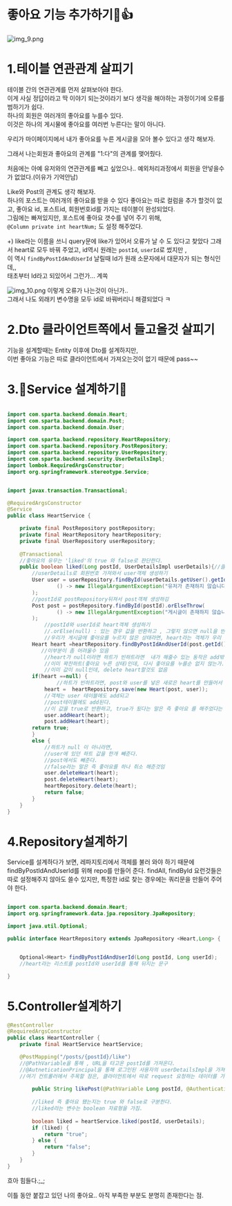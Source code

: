좋아요 기능 추가하기🙆👍	️
=================


![img_9.png](img_9.png)

1.테이블 연관관계 살피기
==========================
테이블 간의 연관관계를 먼저 살펴보아야 한다.  
이게 사실 정답이라고 딱 이야기 되는것이라기 보다 생각을 해야하는 과정이기에 오류를 범하기가 쉽다.  
하나의 회원은 여러개의 좋아요를 누를수 있다.  
이것은 하나의 게시물에 좋아요를 여러번 누른다는 말이 아니다.

우리가 마이페이지에서 내가 좋아요를 누른 게시글을 모아 볼수 있다고 생각 해보자.

그래서 나는회원과 좋아요의 관계를 "1:다"의 관계를 맺어줬다.

처음에는 아예 유저와의 연관관계를 빼고 싶었으나.. 예외처리과정에서 회원을 안넣을수가 없었다.(이유가 기억안남)

Like와 Post의 관계도 생각 해보자.  
하나의 포스트는 여러개의 좋아요를 받을 수 있다
좋아요는 따로 컬럼을 추가 할것이 없고, 좋아요 id, 포스트id, 회원번호id를 가지는 테이블이 완성되었다.  
그림에는 빠져있지만, 포스트에 좋아요 갯수를 넣어 주기 위해,  
`
@Column
private int heartNum;
`
도 설정 해주었다.


+) like라는 이름을 쓰니 query문에 like가 있어서 오류가 날 수 도 있다고 찾았다
그래서 heart로 모두 바꿔 주었고, id역시 원래는 `postId`, `userId`로 썼지만 ,   
이 역시 `findByPostIdAndUserId` 날릴때 Id가 원래 소문자에서 대문자가 되는 형식인데,,   
태초부터 Id라고 되있어서 그런가... 계쏙 

![img_10.png](img_10.png)
이렇게 오류가 나는것이 아닌가..  
그래서 나도 외래키 변수명을 모두 id로 바꿔버리니 해결되었다 ㅋ

2.Dto 클라이언트쪽에서 들고올것 살피기
==============================
기능을 설계할때는 Entity 이후에 Dto를 설계하지만,  
이번 좋아요 기능은 따로 클라이언트에서 가져오는것이 없기 때문에
pass~~


3.🤢Service 설계하기🤢
==============================
```java

import com.sparta.backend.domain.Heart;
import com.sparta.backend.domain.Post;
import com.sparta.backend.domain.User;

import com.sparta.backend.repository.HeartRepository;
import com.sparta.backend.repository.PostRepository;
import com.sparta.backend.repository.UserRepository;
import com.sparta.backend.security.UserDetailsImpl;
import lombok.RequiredArgsConstructor;
import org.springframework.stereotype.Service;


import javax.transaction.Transactional;

@RequiredArgsConstructor
@Service
public class HeartService {

    private final PostRepository postRepository;
    private final HeartRepository heartRepository;
    private final UserRepository userRepository;
    
    @Transactional
    //좋아요의 유무는 'liked'의 true 와 false로 판단한다.
    public boolean liked(Long postId, UserDetailsImpl userDetails){//클라이언트에서 따로 들고오는 내용이 없다. requestDto없음
        //userDetails로 회원번호 가져와서 user객체 생성하기 
        User user = userRepository.findById(userDetails.getUser().getId()).orElseThrow(
                () -> new IllegalArgumentException("유저가 존재하지 않습니다.")
        );
        //postId로 postRepository뒤져서 post객체 생성하깅
        Post post = postRepository.findById(postId).orElseThrow(
                () -> new IllegalArgumentException("게시글이 존재하지 않습니다.")
        );
            //postId와 userId로 heart객체 생성하기
            //.orElse(null) : 있는 경우 값을 반환하고 , 그렇지 않으면 null을 반환한다.
            //우리가 게시글에 좋아요를 누르지 않은 상태라면, heart라는 객체가 우리 아이디로 없겠지, ? 그래소 null로 설정이 된다.
        Heart heart =heartRepository.findByPostIdAndUserId(post.getId(), user.getId()).orElse(null);
           //이부분이 좀 어려울수 있음
            //heart가 null이라면 하트가 빈하트라면  내가 해줄수 있는 동작은 add밖에 없게 만들어버림.
            //이미 꽉찬하트(좋아요 누른 상태)인데, 다시 좋아요를 누를순 없지 않는가.
            //이미 값이 null인데, delete heart할것도 없음
        if(heart ==null) {
                //하트가 빈하트라면, post와 user를 넣은 새로은 heart를 만들어서 객체를 저장한다.
            heart =  heartRepository.save(new Heart(post, user));
            //객체는 user 테이블에도 add되고
            //post테이블에도 add된다.
            //이 값을 true로 반환하고, true가 됬다는 말은 즉 좋아요 를 해주었다는 말임;;_;; 좀 잘짠듯 승준님 감사해여
            user.addHeart(heart);
            post.addHeart(heart);
        return true;
        }
        else {
            //하트가 null 이 아니라면,
            //user에 있던 하트 값을 한개 빼준다.
            //post에서도 빼준다.
            //false라는 말은 즉 좋아요를 하나 취소 해준것임
            user.deleteHeart(heart);
            post.deleteHeart(heart);
            heartRepository.delete(heart);
            return false;
        }
    }
}
```
4.Repository설계하기
======================
Service를 설계하다가 보면, 레파지토리에서 객체를 불러 와야 하기 때문에  
findByPostIdAndUserId를 위해 repo를 만들어 준다.
findAll, findById 요런것들은 따로 설정해주지 않아도 쓸수 있지만,
특정한 id로 찾는 경우에는
쿼리문을 만들어 주어야 한다.
```java

import com.sparta.backend.domain.Heart;
import org.springframework.data.jpa.repository.JpaRepository;

import java.util.Optional;

public interface HeartRepository extends JpaRepository <Heart,Long> {


    Optional<Heart> findByPostIdAndUserId(Long postId, Long userId);
    //heart라는 리스트를 postId와 userId를 통해 뒤지는 문구

}

```
5.Controller설계하기
====================

```java
@RestController
@RequiredArgsConstructor
public class HeartController {
    private final HeartService heartService;

    @PostMapping("/posts/{postId}/like")
    //@PathVariable을 통해 , URL을 타고온 postId를 가져온다.
    //@AutneticationPrincipal을 통해 로그인된 사용자의 userDetailsImpl을 가져온다 ㅋ
    //여기 컨트롤러에서 주목할 점은, 클라이언트에서 따로 request 요청하는 데이터를 가져오는게 없다는점 !requestDto가 없다는 점!
    
        public String likePost(@PathVariable Long postId, @AuthenticationPrincipal UserDetailsImpl userDetails) {
        
        //liked 즉 좋아요 됐는지는 true 와 false로 구분한다.
        //liked라는 변수는 boolean 자료형을 가짐.
        
        boolean liked = heartService.liked(postId, userDetails);
        if (liked) {
            return "true";
        } else {
            return "false";
        }
    }
}
```
흐아 힘들다.;_;

이틀 동안 붙잡고 있던 나의 좋아요..
아직 부족한 부분도 분명히 존재한다는 점. 